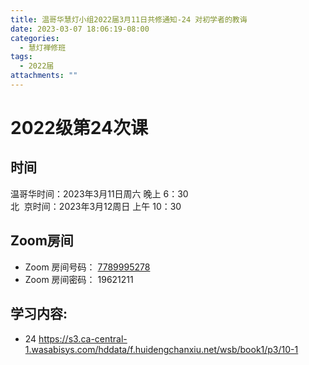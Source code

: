 ```yaml
---
title: 温哥华慧灯小组2022届3月11日共修通知-24 对初学者的教诲
date: 2023-03-07 18:06:19-08:00
categories:
  - 慧灯禅修班
tags:
  - 2022届
attachments: ""
---
```

# 2022级第24次课

## 时间

温哥华时间：2023年3月11日周六 晚上 6：30\
北  京时间：2023年3月12周日 上午 10：30

## Zoom房间

* Zoom 房间号码： [7789995278](https://us02web.zoom.us/j/7789995278?pwd=VjZmbWJFY2k2K0E5RVB2cTNIQmhqUT09)
* Zoom 房间密码： 19621211

## 学习内容:

* 24 <https://s3.ca-central-1.wasabisys.com/hddata/f.huidengchanxiu.net/wsb/book1/p3/10-1>